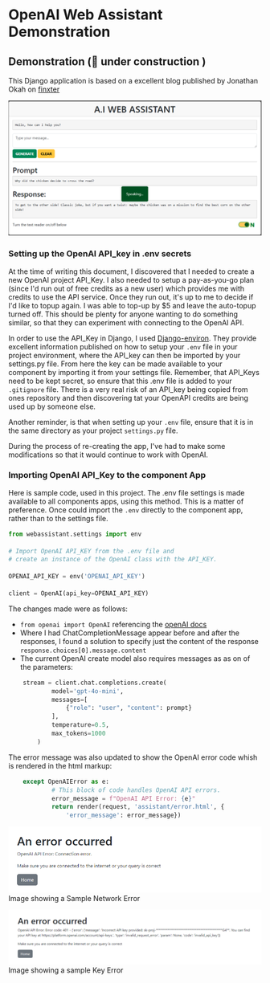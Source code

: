 # OpenAI Web Assistant Demonstration

## Demonstration (🚧 under construction )

This Django application is based on a excellent blog published by Jonathan Okah on [finxter](https://blog.finxter.com/how-i-built-an-openai-powered-web-assistant-with-django/)

![Sample Chat being read back](https://github.com/ddeveloper72/OpenAI-WebAssistant/blob/main/images/2024-07-28_142604.png 'Sample Chat being read back')

### Setting up the OpenAI API_key in .env secrets

At the time of writing this document, I discovered that I needed to create a new OpenAI project API_Key. I also needed to setup a pay-as-you-go plan (since I'd run out of free credits as a new user) which provides me with credits to use the API service.  Once they run out, it's up to me to decide if I'd like to topup again. I was able to top-up by $5 and leave the auto-topup turned off. This should be plenty for anyone wanting to do something similar, so that they can experiment with connecting to the OpenAI API.

In order to use the API_Key in Django, I used [Django-environ](https://pypi.org/project/django-environ/). They provide excellent information published on how to setup your `.env` file in your project environment, where the API_key can then be imported by your settings.py file. From here the key can be made available to your component by importing it from your settings file. Remember, that API_Keys need to be kept secret, so ensure that this .env file is added to your `.gitignore` file. There is a very real risk of an API_key being copied from ones repository and then discovering tat your OpenAPI credits are being used up by someone else.

Another reminder, is that when setting up your `.env` file, ensure that it is in the same directory as your project `settings.py` file.

During the process of re-creating the app, I've had to make some modifications so that it would continue to work with OpenAI.

### Importing OpenAI API_Key to the component App

Here is sample code, used in this project. The .env file settings is made available to all components apps, using this method.
This is a matter of preference. Once could import the `.env` directly to the component app, rather than to the settings file.

```python
from webassistant.settings import env

# Import OpenAI API_KEY from the .env file and
# create an instance of the OpenAI class with the API_KEY.

OPENAI_API_KEY = env('OPENAI_API_KEY')

client = OpenAI(api_key=OPENAI_API_KEY)

```

The changes made were as follows:

- `from openai import OpenAI` referencing the [openAI docs](https://platform.openai.com/docs/quickstart)
- Where I had ChatCompletionMessage appear before and after the responses, I found a solution to specify just the content of the response `response.choices[0].message.content`
- The current OpenAI create model also requires messages as as on of the parameters:

```python
    stream = client.chat.completions.create(
            model='gpt-4o-mini',
            messages=[
                {"role": "user", "content": prompt}
            ],
            temperature=0.5,
            max_tokens=1000
        )
```

The error message was also updated to show the OpenAI error code whish is rendered in the html markup:

```python
    except OpenAIError as e:
            # This block of code handles OpenAI API errors.
            error_message = f"OpenAI API Error: {e}"
            return render(request, 'assistant/error.html', {
                'error_message': error_message})

```

![Sample Network Error](https://github.com/ddeveloper72/OpenAI-WebAssistant/blob/main/images/2024-07-16_011526.png 'Sample Network Error')
Image showing a Sample Network Error

![Sample Key Error](https://github.com/ddeveloper72/OpenAI-WebAssistant/blob/main/images/2024-07-16_011015.png 'Sample Key Error')
Image showing a sample Key Error
